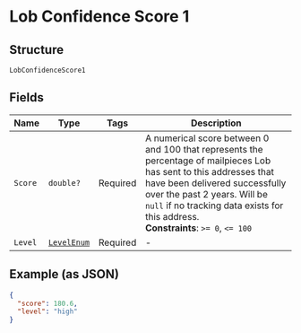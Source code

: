 
# Lob Confidence Score 1

## Structure

`LobConfidenceScore1`

## Fields

| Name | Type | Tags | Description |
|  --- | --- | --- | --- |
| `Score` | `double?` | Required | A numerical score between 0 and 100 that represents the percentage of mailpieces Lob has sent to this addresses that have been delivered successfully over the past 2 years. Will be `null` if no tracking data exists for this address.<br>**Constraints**: `>= 0`, `<= 100` |
| `Level` | [`LevelEnum`](../../doc/models/level-enum.md) | Required | - |

## Example (as JSON)

```json
{
  "score": 180.6,
  "level": "high"
}
```

